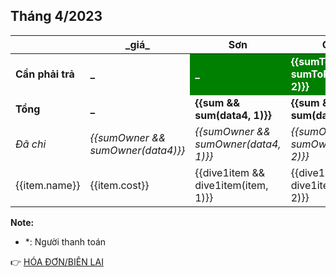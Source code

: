 ## Tháng 4/2023

<table>
    <thead>
        <th></th>
        <th>_giá_</th>
        <th>Sơn</th>
        <th>Cảnh</th>
        <th>Châu</th>
    </thead>
    <tbody>
        <tr>
            <td><b>Cần phải trả</b></td>
            <td><b>_</b></td>
            <td style="background: green; color: white;"><b>_</b></td>
            <td style="background: green; color: white;"><b>{{sumToPaid && sumToPaid(data4, 2)}}</b></td>
            <td style="background: green; color: white;"><b>{{sumToPaid && sumToPaid(data4, 3)}}</b></td>
        </tr>
        <tr>
            <td><b>Tổng</b></td>
            <td><b>_</b></td>
            <td><b>{{sum && sum(data4, 1)}}</b></td>
            <td><b>{{sum && sum(data4, 2)}}</b></td>
            <td><b>{{sum && sum(data4, 3)}}</b></td>
        </tr>
        <tr>
            <td><i>Đã chi</i></td>
            <td><i>{{sumOwner && sumOwner(data4)}}</i></td>
            <td><i>{{sumOwner && sumOwner(data4, 1)}}</i></td>
            <td><i>{{sumOwner && sumOwner(data4, 2)}}</i></td>
            <td><i>{{sumOwner && sumOwner(data4, 3)}}</i></td>
        </tr>
        <tr v-for="item in data4">
            <td>{{item.name}}</td>
            <td>{{item.cost}}</td>
            <td>{{dive1item && dive1item(item, 1)}}</td>
            <td>{{dive1item && dive1item(item, 2)}}</td>
            <td>{{dive1item && dive1item(item, 3)}}</td>
        </tr>
    </tbody>
</table>

**Note:**
- *: Người thanh toán

:point_right: [HÓA ĐƠN/BIÊN LAI](/bills/t4-2023)
